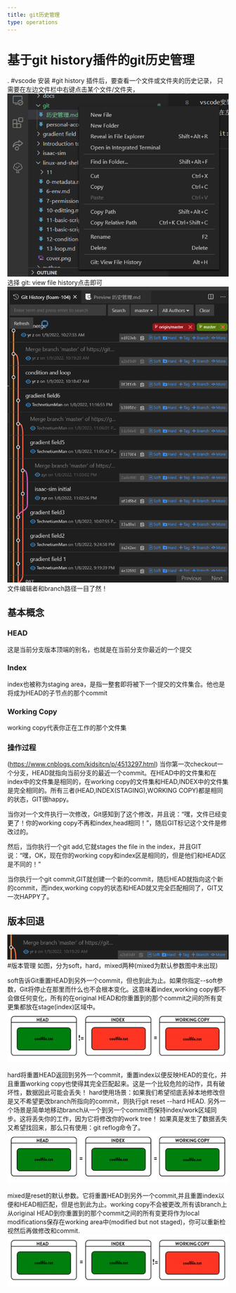 ```yaml
---
title: git历史管理
type: operations
---
```


# 基于git history插件的git历史管理

. #vscode 安装 #git history 插件后，要查看一个文件或文件夹的历史记录，
只需要在左边文件栏中右键点击某个文件/文件夹，
![](images/历史管理1.png)
选择 git: view file history点击即可
![](images/历史管理2.png)
文件编辑者和branch路径一目了然！

## 基本概念
### HEAD
这是当前分支版本顶端的别名，也就是在当前分支你最近的一个提交
### Index
index也被称为staging area，是指一整套即将被下一个提交的文件集合。他也是将成为HEAD的子节点的那个commit
### Working Copy
working copy代表你正在工作的那个文件集

### 操作过程
(https://www.cnblogs.com/kidsitcn/p/4513297.html)
当你第一次checkout一个分支，HEAD就指向当前分支的最近一个commit。在HEAD中的文件集和在index中的文件集是相同的，在working copy的文件集和HEAD,INDEX中的文件集是完全相同的。所有三者(HEAD,INDEX(STAGING),WORKING COPY)都是相同的状态，GIT很happy。

当你对一个文件执行一次修改，Git感知到了这个修改，并且说：“嘿，文件已经变更了！你的working copy不再和index,head相同！”，随后GIT标记这个文件是修改过的。

然后，当你执行一个git add,它就stages the file in the index，并且GIT说：“嘿，OK，现在你的working copy和index区是相同的，但是他们和HEAD区是不同的！”

当你执行一个git commit,GIT就创建一个新的commit，随后HEAD就指向这个新的commit，而index,working copy的状态和HEAD就又完全匹配相同了，GIT又一次HAPPY了。


## 版本回退
![](images/历史管理3.png) #版本管理
如图，分为soft，hard，mixed两种(mixed为默认参数图中未出现)

soft告诉Git重置HEAD到另外一个commit，但也到此为止。如果你指定--soft参数，Git将停止在那里而什么也不会根本变化。这意味着index,working copy都不会做任何变化，所有的在original HEAD和你重置到的那个commit之间的所有变更集都放在stage(index)区域中。
![](images/soft.png)

hard将重置HEAD返回到另外一个commit，重置index以便反映HEAD的变化，并且重置working copy也使得其完全匹配起来。这是一个比较危险的动作，具有破坏性，数据因此可能会丢失！
hard使用场景：如果我们希望彻底丢掉本地修改但是又不希望更改branch所指向的commit，则执行git reset --hard HEAD. 另外一个场景是简单地移动branch从一个到另一个commit而保持index/work区域同步。这将丢失你的工作，因为它将修改你的work tree！
如果真是发生了数据丢失又希望找回来，那么只有使用：git reflog命令了。
![](images/hard.png)

mixed是reset的默认参数。它将重置HEAD到另外一个commit,并且重置index以便和HEAD相匹配，但是也到此为止。working copy不会被更改,所有该branch上从original HEAD到你重置到的那个commit之间的所有变更将作为local modifications保存在working area中(modified but not staged)，你可以重新检视然后再做修改和commit.
![](images/mixed.png)






